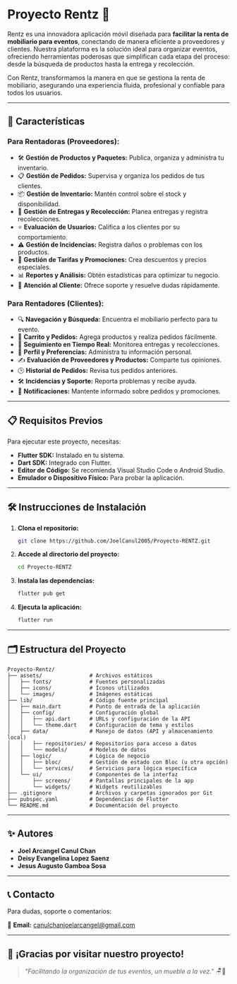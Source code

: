 # Proyecto Rentz 🎉

Rentz es una innovadora aplicación móvil diseñada para **facilitar la renta de mobiliario para eventos**, conectando de manera eficiente a proveedores y clientes. Nuestra plataforma es la solución ideal para organizar eventos, ofreciendo herramientas poderosas que simplifican cada etapa del proceso: desde la búsqueda de productos hasta la entrega y recolección.

Con Rentz, transformamos la manera en que se gestiona la renta de mobiliario, asegurando una experiencia fluida, profesional y confiable para todos los usuarios.

---

## 🚀 Características

### Para Rentadoras (Proveedores):
- 🛠️ **Gestión de Productos y Paquetes:** Publica, organiza y administra tu inventario.
- 📋 **Gestión de Pedidos:** Supervisa y organiza los pedidos de tus clientes.
- 📦 **Gestión de Inventario:** Mantén control sobre el stock y disponibilidad.
- 🚚 **Gestión de Entregas y Recolección:** Planea entregas y registra recolecciones.
- ⭐ **Evaluación de Usuarios:** Califica a los clientes por su comportamiento.
- ⚠️ **Gestión de Incidencias:** Registra daños o problemas con los productos.
- 💸 **Gestión de Tarifas y Promociones:** Crea descuentos y precios especiales.
- 📊 **Reportes y Análisis:** Obtén estadísticas para optimizar tu negocio.
- 💬 **Atención al Cliente:** Ofrece soporte y resuelve dudas rápidamente.

### Para Rentadores (Clientes):
- 🔍 **Navegación y Búsqueda:** Encuentra el mobiliario perfecto para tu evento.
- 🛒 **Carrito y Pedidos:** Agrega productos y realiza pedidos fácilmente.
- 📍 **Seguimiento en Tiempo Real:** Monitorea entregas y recolecciones.
- 👤 **Perfil y Preferencias:** Administra tu información personal.
- ✍️ **Evaluación de Proveedores y Productos:** Comparte tus opiniones.
- 🕒 **Historial de Pedidos:** Revisa tus pedidos anteriores.
- 🛠️ **Incidencias y Soporte:** Reporta problemas y recibe ayuda.
- 🔔 **Notificaciones:** Mantente informado sobre pedidos y promociones.

---

## 📋 Requisitos Previos

Para ejecutar este proyecto, necesitas:

- **Flutter SDK:** Instalado en tu sistema.
- **Dart SDK:** Integrado con Flutter.
- **Editor de Código:** Se recomienda Visual Studio Code o Android Studio.
- **Emulador o Dispositivo Físico:** Para probar la aplicación.

---

## 🛠️ Instrucciones de Instalación

1. **Clona el repositorio:**
   ```bash
   git clone https://github.com/JoelCanul2005/Proyecto-RENTZ.git
   ```

2. **Accede al directorio del proyecto:**
   ```bash
   cd Proyecto-RENTZ
   ```

3. **Instala las dependencias:**
   ```bash
   flutter pub get
   ```

4. **Ejecuta la aplicación:**
   ```bash
   flutter run
   ```

---

## 🗂️ Estructura del Proyecto

```plaintext
Proyecto-Rentz/
├── assets/               # Archivos estáticos
│   ├── fonts/            # Fuentes personalizadas
│   ├── icons/            # Íconos utilizados
│   └── images/           # Imágenes estáticas
├── lib/                  # Código fuente principal
│   ├── main.dart         # Punto de entrada de la aplicación
│   ├── config/           # Configuración global
│   │   ├── api.dart      # URLs y configuración de la API
│   │   └── theme.dart    # Configuración de tema y estilos
│   ├── data/             # Manejo de datos (API y almacenamiento local)
│   │   ├── repositories/ # Repositorios para acceso a datos
│   │   └── models/       # Modelos de datos
│   ├── logic/            # Lógica de negocio
│   │   ├── bloc/         # Gestión de estado con Bloc (u otra opción)
│   │   └── services/     # Servicios para lógica específica
│   └── ui/               # Componentes de la interfaz
│       ├── screens/      # Pantallas principales de la app
│       └── widgets/      # Widgets reutilizables
├── .gitignore            # Archivos y carpetas ignorados por Git
├── pubspec.yaml          # Dependencias de Flutter
└── README.md             # Documentación del proyecto
```

---

## ✨ Autores

- **Joel Arcangel Canul Chan**
- **Deisy Evangelina Lopez Saenz**
- **Jesus Augusto Gamboa Sosa**

---

## 📞 Contacto

Para dudas, soporte o comentarios:

📧 **Email:** [canulchanjoelarcangel@gmail.com](mailto:canulchanjoelarcangel@gmail.com)

---

## 🌟 ¡Gracias por visitar nuestro proyecto!


> _"Facilitando la organización de tus eventos, un mueble a la vez."_ 🪑🎊